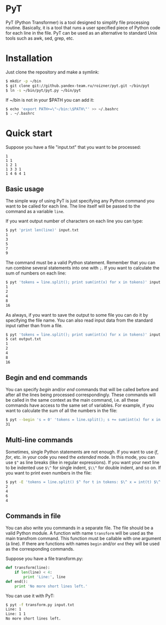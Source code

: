 PyT
===

PyT (Python Transformer) is a tool designed to simplify file processing routine. Basically, it is a tool that runs a user specified piece of Python code for each line in the file. PyT can be used as an alternative to standard Unix tools such as awk, sed, grep, etc.

Installation
============

Just clone the repository and make a symlink:
```bash
$ mkdir -p ~/bin
$ git clone git://github.yandex-team.ru/roizner/pyt.git ~/bin/pyt
$ ln -s ~/bin/pyt/pyt.py ~/bin/pyt
```
If ~/bin is not in your $PATH you can add it:
```bash
$ echo 'export PATH+=\"~/bin:\$PATH\"' >> ~/.bashrc
$ . ~/.bashrc
```
  
Quick start
===========

Suppose you have a file "input.txt" that you want to be processed:
```
1
1 1
1 2 1
1 3 3 1
1 4 6 4 1
```

Basic usage
-----------

The simple way of using PyT is just specifying any Python command you want to be called for each line. The line itself will be passed to the command as a variable `line`.

If you want output number of characters on each line you can type:
```bash
$ pyt 'print len(line)' input.txt
1
3
5
7
9
```

The command must be a valid Python statement. Remember that you can run combine several statements into one with `;`.
If you want to calculate the sum of numbers on each line:
```bash
$ pyt 'tokens = line.split(); print sum(int(x) for x in tokens)' input.txt
1
2
4
8
16
```

As always, if you want to save the output to some file you can do it by specifying the file name. You can also read input data from the standard input rather than from a file.
```bash
$ pyt 'tokens = line.split(); print sum(int(x) for x in tokens)' input.txt output.txt
$ cat output.txt
1
2
4
8
16
```

Begin and end commands
----------------------

You can specify *begin* and/or *end* commands that will be called before and after all the lines being processed correspondingly. These commands will be called in the same context as the main command, i.e. all these commands have access to the same set of variables.
For example, if you want to calculate the sum of all the numbers in the file:
```bash
$ pyt --begin 's = 0' 'tokens = line.split(); s += sum(int(x) for x in tokens)' --end 'print s' input.txt
31
```

Multi-line commands
-------------------

Sometimes, single Python statements are not enough. If you want to use *if*, *for*, etc. in your code you need the *extended* mode. In this mode, you can use `$^` as line breaks (like in regular expressions). If you want your next line to be indented use `$\^` for single indent, `$\\^` for double indent, and so on.
If you want to print even numbers in the file:
```bash
$ pyt -E 'tokens = line.split() $^ for t in tokens: $\^ x = int(t) $\^ if x % 2 == 0: $\\^ print x' input.txt
2
4
6
4
```

Commands in file
----------------

You can also write you commands in a separate file. The file should be a valid Python module. A function with name `transform` will be used as the main transfrom command. This function must be callable with one argument (a line). If there are functions with names `begin` and/or `end` they will be used as the corresponding commands.

Suppose you have a file transform.py:
```python
def transform(line):
    if len(line) < 4:
        print 'Line:', line
def end():
    print 'No more short lines left.'
```

You can use it with PyT:
```bash
$ pyt -f transform.py input.txt
Line: 1
Line: 1 1
No more short lines left.
```

